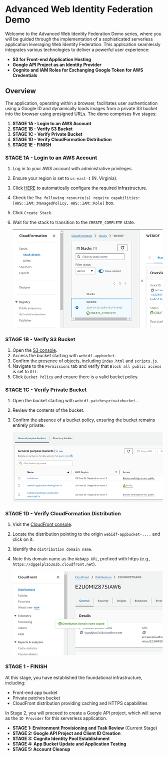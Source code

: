# Advanced Web Identity Federation Demo

Welcome to the Advanced Web Identity Federation Demo series, where you will be guided through the implementation of a sophisticated serverless application leveraging Web Identity Federation. This application seamlessly integrates various technologies to deliver a powerful user experience:

- **S3 for Front-end Application Hosting**
- **Google API Project as an Identity Provider**
- **Cognito and IAM Roles for Exchanging Google Token for AWS Credentials**

## Overview

The application, operating within a browser, facilitates user authentication using a Google ID and dynamically loads images from a private S3 bucket into the browser using presigned URLs. The demo comprises five stages:

1. **STAGE 1A - Login to an AWS Account** 
2. **STAGE 1B - Verify S3 Bucket**
3. **STAGE 1C - Verify Private Bucket**
4. **STAGE 1D - Verify CloudFormation Distribution**
5. **STAGE 1E - FINISH**

### STAGE 1A - Login to an AWS Account

1. Log in to your AWS account with administrative privileges.
2. Ensure your region is set to `us-east-1` (N. Virginia).
3. Click [HERE](https://console.aws.amazon.com/cloudformation/home?region=us-east-1#/stacks/quickcreate?templateURL=https://techidence.s3.amazonaws.com/aws_projects/WEBIDF.yaml&stackName=WEBIDF) to automatically configure the required infrastructure.
4. Check the `The following resource(s) require capabilities: [AWS::IAM::ManagedPolicy, AWS::IAM::Role]` box.
5. Click `Create Stack`.
6. Wait for the stack to transition to the `CREATE_COMPLETE` state.

	![Untitled](/images/Untitled.png)

### STAGE 1B - Verify S3 Bucket

1. Open the [S3 console](https://s3.console.aws.amazon.com/s3/home?region=us-east-1).
2. Access the bucket starting with `webidf-appbucket`.
3. Confirm the presence of objects, including `index.html` and `scripts.js`.
4. Navigate to the `Permissions` tab and verify that `Block all public access` is set to `Off`.
5. Click `Bucket Policy` and ensure there is a valid bucket policy.

### STAGE 1C - Verify Private Bucket

1. Open the bucket starting with `webidf-patchesprivatebucket-`.
2. Review the contents of the bucket.
3. Confirm the absence of a bucket policy, ensuring the bucket remains entirely private.

	![Untitled](/images/Untitled1.png)
	
### STAGE 1D - Verify CloudFormation Distribution

1. Visit the [CloudFront console](https://us-east-1.console.aws.amazon.com/cloudfront/v3/home?region=us-east-1#/distributions).
2. Locate the distribution pointing to the origin `webidf-appbucket-....` and click on it.
3. Identify the `distribution domain name`.
4. Note this domain name as the `WebApp URL`, prefixed with https (e.g., `https://dgqelplzo3o3b.cloudfront.net`).

	![Untitled](/images/Untitled2.png)

### STAGE 1 - FINISH

At this stage, you have established the foundational infrastructure, including:

- Front-end app bucket
- Private patches bucket
- CloudFront distribution providing caching and HTTPS capabilities

In Stage 2, you will proceed to create a Google API project, which will serve as the `ID Provider` for this serverless application.

- **STAGE 1: Environment Provisioning and Task Review** (Current Stage)
- **STAGE 2: Google API Project and Client ID Creation**
- **STAGE 3: Cognito Identity Pool Establishment**
- **STAGE 4: App Bucket Update and Application Testing**
- **STAGE 5: Account Cleanup**